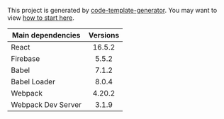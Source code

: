 This project is generated by [code-template-generator](https://www.npmjs.com/package/code-template-generator). You may want to view [how to start here](HOWTO.md).

|Main dependencies|Versions|
|---|:---:|
|React|16.5.2|
|Firebase|5.5.2|
|Babel|7.1.2|
|Babel Loader|8.0.4|
|Webpack|4.20.2|
|Webpack Dev Server|3.1.9|


